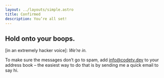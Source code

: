 ```yaml
---
layout: ../layouts/simple.astro
title: Confirmed
description: You’re all set!
---
```


## Hold onto your boops.

\[in an extremely hacker voice\]: _We’re in._

To make sure the messages don’t go to spam, add info@codetv.dev to your address book – the easiest way to do that is by sending me a quick email to say hi.
